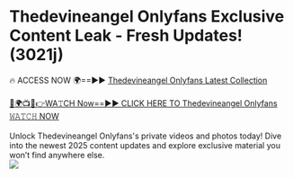 # Thedevineangel Onlyfans Exclusive Content Leak - Fresh Updates! (3021j)

🔥 ACCESS NOW 🌍==►► <a href="https://tinyurl.com/kvy9nzfs" rel="nofollow">Thedevineangel Onlyfans Latest Collection</a>
<br><br>
[🔴🌍📺📱👉WA𝚃CH Now==►► CLICK HERE TO Thedevineangel Onlyfans 𝚆𝙰𝚃𝙲𝙷 NOW](https://tinyurl.com/kvy9nzfs)
<br><br>
Unlock Thedevineangel Onlyfans's private videos and photos today! Dive into the newest 2025 content updates and explore exclusive material you won’t find anywhere else.
<br>
<a href="https://tinyurl.com/kvy9nzfs" rel="nofollow" data-target="animated-image.originalLink"><img src="https://camo.githubusercontent.com/8a4f000d20f83aca3bf7ec5f350d767afa0574a8a352519fd8cfa583a6f93a33/68747470733a2f2f692e696d6775722e636f6d2f644a486b345a712e676966" data-canonical-src="https://i.imgur.com/dJHk4Zq.gif" style="max-width: 100%; display: inline-block;" data-target="animated-image.originalImage"></a>
<br>
